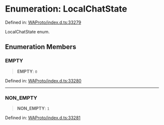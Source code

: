 # Enumeration: LocalChatState

Defined in: [WAProto/index.d.ts:33279](https://github.com/Fokusdotid/bail/blob/043003e0dc220c8f52aef36f90c7026f3a192427/WAProto/index.d.ts#L33279)

LocalChatState enum.

## Enumeration Members

### EMPTY

> **EMPTY**: `0`

Defined in: [WAProto/index.d.ts:33280](https://github.com/Fokusdotid/bail/blob/043003e0dc220c8f52aef36f90c7026f3a192427/WAProto/index.d.ts#L33280)

***

### NON\_EMPTY

> **NON\_EMPTY**: `1`

Defined in: [WAProto/index.d.ts:33281](https://github.com/Fokusdotid/bail/blob/043003e0dc220c8f52aef36f90c7026f3a192427/WAProto/index.d.ts#L33281)
